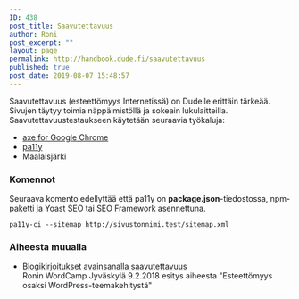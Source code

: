 ```yaml
---
ID: 438
post_title: Saavutettavuus
author: Roni
post_excerpt: ""
layout: page
permalink: http://handbook.dude.fi/saavutettavuus
published: true
post_date: 2019-08-07 15:48:57
---
```

Saavutettavuus (esteettömyys Internetissä) on Dudelle erittäin tärkeää. Sivujen täytyy toimia näppäimistöllä ja sokeain lukulaitteilla. Saavutettavuustestaukseen käytetään seuraavia työkaluja:

<ul>
<li><a href="https://chrome.google.com/webstore/detail/axe/lhdoppojpmngadmnindnejefpokejbdd">axe for Google Chrome</a></li>
<li><a href="https://github.com/pa11y/pa11y">pa11y</a></li>
<li>Maalaisjärki</li>
</ul>

<h3>Komennot</h3>

Seuraava komento edellyttää että pa11y on <b>package.json</b>-tiedostossa, npm-paketti ja Yoast SEO tai SEO Framework asennettuna.

<pre class="language-css"><code>pa11y-ci --sitemap http://sivustonnimi.test/sitemap.xml</code></pre>

<h3>Aiheesta muualla</h3>

<ul>
<li><a href="https://www.dude.fi/avainsana/saavutettavuus">Blogikirjoitukset avainsanalla saavutettavuus</a></li>
<li<a href="">Ronin WordCamp Jyväskylä 9.2.2018 esitys aiheesta "Esteettömyys osaksi WordPress-teemakehitystä"</a></li>
</ul>